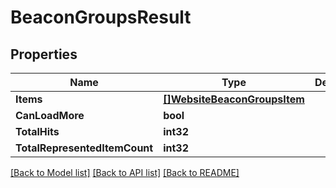 # BeaconGroupsResult

## Properties

Name | Type | Description | Notes
------------ | ------------- | ------------- | -------------
**Items** | [**[]WebsiteBeaconGroupsItem**](WebsiteBeaconGroupsItem.md) |  | 
**CanLoadMore** | **bool** |  | [optional] 
**TotalHits** | **int32** |  | [optional] 
**TotalRepresentedItemCount** | **int32** |  | [optional] 

[[Back to Model list]](../README.md#documentation-for-models) [[Back to API list]](../README.md#documentation-for-api-endpoints) [[Back to README]](../README.md)


